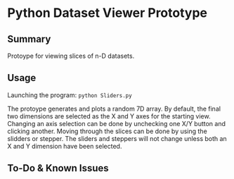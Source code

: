 # Python Dataset Viewer Prototype
## Summary
Protoype for viewing slices of n-D datasets. 
## Usage
Launching the program:
``` python Sliders.py ```

The protoype generates and plots a random 7D array. By default, the final two dimensions are selected as the X and Y axes for the starting view. Changing an axis selection can be done by unchecking one X/Y button and clicking another. Moving through the slices can be done by using the slidders or stepper. The sliders and steppers will not change unless both an X and Y dimension have been selected.

## To-Do & Known Issues

